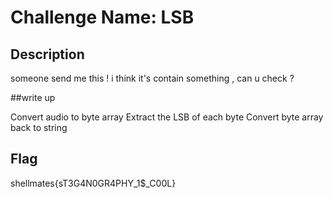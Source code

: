 # Challenge Name: LSB

## Description

someone send me this ! i think it's contain something , can u check ?

##write up 

 Convert audio to byte array
 Extract the LSB of each byte
 Convert byte array back to string
 
## Flag

shellmates{sT3G4N0GR4PHY_1$_C00L}


